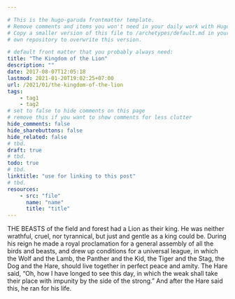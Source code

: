 ```yaml
---

# This is the hugo-garuda frontmatter template.
# Remove comments and items you won't need in your daily work with Hugo.
# Copy a smaller version of this file to /archetypes/default.md in your
# own repository to overwrite this version.

# default front matter that you probably always need:
title: "The Kingdom of the Lion"
description: ""
date: 2017-08-07T12:05:18
lastmod: 2021-01-20T19:02:25+07:00
url: /2021/01/the-kingdom-of-the-lion
tags:
    - tag1
    - tag2
# set to false to hide comments on this page
# remove this if you want to show comments for less clutter
hide_comments: false
hide_sharebuttons: false
hide_related: false
# tbd.
draft: true
# tbd.
todo: true
# tbd.
linktitle: "use for linking to this post"
# tbd.
resources:
    - src: "file"
      name: "name"
      title: "title"
---
```

THE BEASTS of the field and forest had a Lion as their king. He was neither wrathful, cruel, nor tyrannical, but just and gentle as a king could be. During his reign he made a royal proclamation for a general assembly of all the birds and beasts, and drew up conditions for a universal league, in which the Wolf and the Lamb, the Panther and the Kid, the Tiger and the Stag, the Dog and the Hare, should live together in perfect peace and amity. The Hare said, “Oh, how I have longed to see this day, in which the weak shall take their place with impunity by the side of the strong.” And after the Hare said this, he ran for his life.
